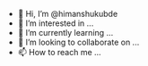- 👋 Hi, I’m @himanshukubde
- 👀 I’m interested in ...
- 🌱 I’m currently learning ...
- 💞️ I’m looking to collaborate on ...
- 📫 How to reach me ...

<!---
himanshukubde/himanshukubde is a ✨ special ✨ repository because its `README.md` (this file) appears on your GitHub profile.
You can click the Preview link to take a look at your changes.
--->
